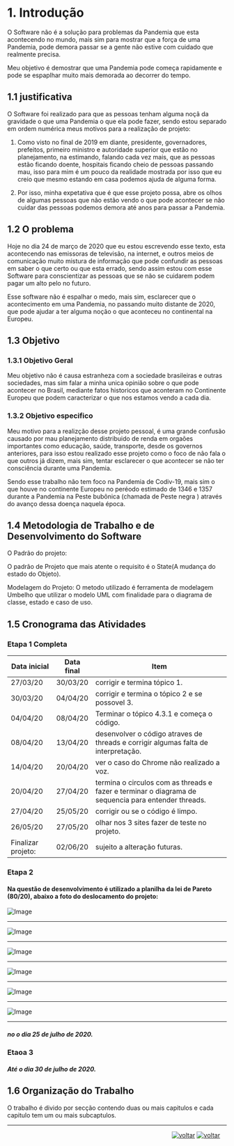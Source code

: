 ﻿
# 1. Introdução

O Software não é a solução para problemas da Pandemia que esta acontecendo no mundo, mais sim para mostrar que a força de uma Pandemia, pode demora passar se a gente não estive com cuidado que realmente precisa.

Meu objetivo é demostrar que uma Pandemia pode começa rapidamente e pode se espaplhar  muito mais demorada ao decorrer do tempo.

## 1.1 justificativa

O Software foi realizado para que as pessoas tenham alguma noçã da gravidade o que uma Pandemia o que ela pode fazer, sendo estou separado em ordem numérica meus motivos para a realização de projeto:

1. Como visto no final de 2019 em diante, presidente, governadores, prefeitos, primeiro ministro e autoridade superior que estão no planejamento, na estimando, falando cada vez mais, que as pessoas estão ficando doente, hospitais ficando cheio de pessoas passando mau, isso para mim é um pouco da realidade mostrada por isso que eu creio que mesmo estando em casa podemos ajuda de alguma forma.

2. Por isso, minha expetativa que é que esse projeto possa, abre os olhos de algumas pessoas que não estão vendo o que pode acontecer se não cuidar das pessoas podemos demora até anos para passar a Pandemia.

## 1.2 O problema

Hoje no dia 24 de março de 2020 que eu estou escrevendo esse texto, esta acontecendo nas emissoras de televisão, na internet, e outros meios de comunicação muito mistura de informação que pode confundir as pessoas em saber o que certo ou que esta errado, sendo assim estou com esse Software para conscientizar as pessoas que se não se cuidarem podem pagar um alto pelo no futuro.

Esse software não é espalhar o medo, mais sim, esclarecer que o acontecimento em uma Pandemia, no passando muito distante de 2020, que pode ajudar a ter alguma noção o que aconteceu no continental na Europeu.

## 1.3 Objetivo

### 1.3.1 Objetivo Geral
Meu objetivo não é causa estranheza com a sociedade brasileiras e outras sociedades, mas sim falar a minha unica opinião sobre o que pode acontecer no Brasil, mediante fatos historicos que aconteram no Continente Europeu que podem caracterizar o que nos estamos vendo a cada dia.

### 1.3.2 Objetivo especifico 
Meu motivo para a realizção desse projeto pessoal, é uma grande confusão causado por mau planejamento distribuido de renda em orgaões importantes como educação, saúde, transporte, desde os governos anteriores, para isso estou realizado esse projeto como o foco de não fala o que outros já dizem, mais sim, tentar esclarecer o que acontecer se não ter consciência durante uma Pandemia.

Sendo esse trabalho não tem foco na Pandemia de Codiv-19, mais sim o que houve no continente Europeu no peréodo estimado de 1346 e 1357 durante a Pandemia na Peste bubônica (chamada de Peste negra ) através do avanço dessa doença naquela época.




## 1.4 Metodologia de Trabalho e de Desenvolvimento do Software

O Padrão do projeto: 
 
O padrão de Projeto que mais atente o requisito é o State(A mudança do estado do Objeto).

Modelagem do Projeto:
O metodo utilizado é ferramenta de modelagem Umbelho que utilizar o modelo UML com finalidade para o diagrama de classe, estado e caso de uso.

## 1.5 Cronograma das Atividades
### Etapa 1 Completa
Data inicial | Data final | Item
------------ | -----------| -----------
27/03/20     |	30/03/20| corrigir e termina tópico  1.
30/03/20     |	04/04/20| corrigir e termina o tópico  2 e se possovel 3.
04/04/20     |  08/04/20 | Terminar o tópico 4.3.1 e começa o código.
08/04/20     | 13/04/20  | desenvolver o código atraves de threads e corrigir algumas falta de interpretação.
14/04/20     | 20/04/20   | ver o caso do Chrome não realizado a voz. 
20/04/20     | 27/04/20  | termina o circulos com as threads e fazer e terminar o diagrama de sequencia para entender threads.
27/04/20     | 25/05/20  | corrigir ou se o código é limpo. 
26/05/20     | 27/05/20  | olhar nos 3 sites fazer de teste no projeto. 
Finalizar projeto: | 02/06/20| sujeito a alteração futuras.

### Etapa 2

#### Na questão de desenvolvimento é utilizado a planilha da lei de Pareto (80/20), abaixo a foto do deslocamento do projeto:

![Image](https://github.com/guimaraesprogramador/Apresentar-a-Peste-negra-na-europa/blob/k%C3%A9vin/documentos/metodologias%20utilizadas/Etapa%202/Imagens%20da%20planilha%20de%20pareto/PARETO-pagina%20inicial%20-1.png)


***

![Image](https://github.com/guimaraesprogramador/Apresentar-a-Peste-negra-na-europa/blob/k%C3%A9vin/documentos/metodologias%20utilizadas/Etapa%202/Imagens%20da%20planilha%20de%20pareto/PARETO-pagina%20inicial%202.png)

***

![Image](https://github.com/guimaraesprogramador/Apresentar-a-Peste-negra-na-europa/blob/k%C3%A9vin/documentos/metodologias%20utilizadas/Etapa%202/Imagens%20da%20planilha%20de%20pareto/PARETO-pagina%20inicial3.jpg)

*** 

![Image](https://github.com/guimaraesprogramador/Apresentar-a-Peste-negra-na-europa/blob/k%C3%A9vin/documentos/metodologias%20utilizadas/Etapa%202/Imagens%20da%20planilha%20de%20pareto/PARETO-pagina%20inicial4.png)


***

![Image](https://github.com/guimaraesprogramador/Apresentar-a-Peste-negra-na-europa/blob/k%C3%A9vin/documentos/metodologias%20utilizadas/Etapa%202/Imagens%20da%20planilha%20de%20pareto/PARETO-pagina%20inicial5.png)


***

![Image](https://github.com/guimaraesprogramador/Apresentar-a-Peste-negra-na-europa/blob/master/documentos/metodologias%20utilizadas/Etapa%202/Imagens%20da%20planilha%20de%20pareto/PARETO-pagina%20inicial6.png)


***
##### no o dia 25 de julho de 2020.

### Etaoa 3

##### Até o  dia 30 de julho de 2020.

## 1.6 Organização do Trabalho
O trabalho é divido por secção contendo  duas ou mais capitulos e cada capitulo tem um ou mais subcaptulos.
***
&nbsp;&nbsp;&nbsp;&nbsp;&nbsp;&nbsp;&nbsp;&nbsp;&nbsp;&nbsp;&nbsp;&nbsp;&nbsp;&nbsp; &nbsp; &nbsp; &nbsp; &nbsp; &nbsp; &nbsp; &nbsp; &nbsp;&nbsp; &nbsp; &nbsp; &nbsp; &nbsp; &nbsp; &nbsp; &nbsp; &nbsp; &nbsp;   &nbsp; &nbsp; &nbsp; &nbsp; &nbsp; &nbsp; &nbsp;&nbsp; &nbsp; &nbsp; &nbsp; &nbsp; &nbsp;&nbsp; &nbsp; &nbsp; &nbsp;&nbsp; &nbsp; &nbsp; &nbsp;&nbsp; &nbsp; &nbsp; &nbsp; 
[![voltar](https://img.icons8.com/material-sharp/24/000000/circled-left-2.png )](https://github.com/guimaraesprogramador/Apresentar-a-Peste-negra-na-europa.)  [![voltar](https://img.icons8.com/material-sharp/24/000000/circled-right-2.png )]( https://github.com/guimaraesprogramador/Apresentar-a-Peste-negra-na-europa./blob/master/documentos/Descri%C3%A7%C3%A3o%20Geral%20do%20Sistema/Descri%C3%A7%C3%A3o%20Geral%20do%20Sistema.md )
